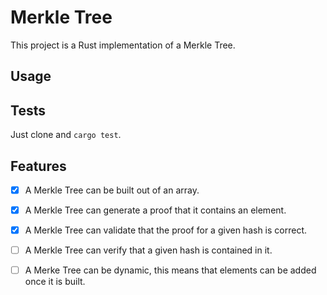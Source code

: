 # Merkle Tree

This project is a Rust implementation of a Merkle Tree.

## Usage

## Tests

Just clone and `cargo test`.

## Features

- [x] A Merkle Tree can be built out of an array.

- [x] A Merkle Tree can generate a proof that it contains an element.

- [x] A Merkle Tree can validate that the proof for a given hash is correct.

- [ ] A Merkle Tree can verify that a given hash is contained in it.

- [ ] A Merke Tree can be dynamic, this means that elements can be added once it is built.
